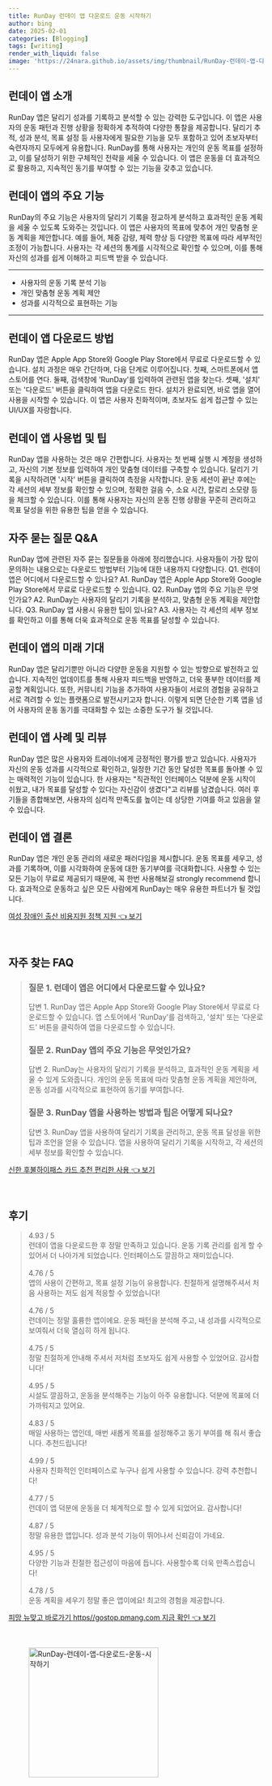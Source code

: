 ```yaml
---
title: RunDay 런데이 앱 다운로드 운동 시작하기
author: bing
date: 2025-02-01
categories: [Blogging]
tags: [writing]
render_with_liquid: false
image: 'https://24nara.github.io/assets/img/thumbnail/RunDay-런데이-앱-다운로드-운동-시작하기.webp'
---
```



<h2 id='런데이_앱소개'>런데이 앱 소개</h2>

<p>RunDay 앱은 달리기 성과를 기록하고 분석할 수 있는 강력한 도구입니다. 이 앱은 사용자의 운동 패턴과 진행 상황을 정확하게 추적하여 다양한 통찰을 제공합니다. 달리기 추적, 성과 분석, 목표 설정 등 사용자에게 필요한 기능을 모두 포함하고 있어 초보자부터 숙련자까지 모두에게 유용합니다. RunDay를 통해 사용자는 개인의 운동 목표를 설정하고, 이를 달성하기 위한 구체적인 전략을 세울 수 있습니다. 이 앱은 운동을 더 효과적으로 활용하고, 지속적인 동기를 부여할 수 있는 기능을 갖추고 있습니다.</p>

<h2 id='런데이_앱_기능'>런데이 앱의 주요 기능</h2>

<p>RunDay의 주요 기능은 사용자의 달리기 기록을 정교하게 분석하고 효과적인 운동 계획을 세울 수 있도록 도와주는 것입니다. 이 앱은 사용자의 목표에 맞추어 개인 맞춤형 운동 계획을 제안합니다. 예를 들어, 체중 감량, 체력 향상 등 다양한 목표에 따라 세부적인 조정이 가능합니다. 사용자는 각 세션의 통계를 시각적으로 확인할 수 있으며, 이를 통해 자신의 성과를 쉽게 이해하고 피드백 받을 수 있습니다.</p>

<hr />

<ul>
    <li>사용자의 운동 기록 분석 기능</li>
    <li>개인 맞춤형 운동 계획 제안</li>
    <li>성과를 시각적으로 표현하는 기능</li>
</ul>

<hr />

<h2 id='런데이_앱_다운로드_방법'>런데이 앱 다운로드 방법</h2>

<p>RunDay 앱은 Apple App Store와 Google Play Store에서 무료로 다운로드할 수 있습니다. 설치 과정은 매우 간단하며, 다음 단계로 이루어집니다. 첫째, 스마트폰에서 앱 스토어를 연다. 둘째, 검색창에 'RunDay'를 입력하여 관련된 앱을 찾는다. 셋째, '설치' 또는 '다운로드' 버튼을 클릭하여 앱을 다운로드 한다. 설치가 완료되면, 바로 앱을 열어 사용을 시작할 수 있습니다. 이 앱은 사용자 친화적이며, 초보자도 쉽게 접근할 수 있는 UI/UX를 자랑합니다.</p>

<h2 id='런데이_앱_사용법'>런데이 앱 사용법 및 팁</h2>

<p>RunDay 앱을 사용하는 것은 매우 간편합니다. 사용자는 첫 번째 실행 시 계정을 생성하고, 자신의 기본 정보를 입력하여 개인 맞춤형 데이터를 구축할 수 있습니다. 달리기 기록을 시작하려면 '시작' 버튼을 클릭하여 측정을 시작합니다. 운동 세션이 끝난 후에는 각 세션의 세부 정보를 확인할 수 있으며, 정확한 걸음 수, 소요 시간, 칼로리 소모량 등을 체크할 수 있습니다. 이를 통해 사용자는 자신의 운동 진행 상황을 꾸준히 관리하고 목표 달성을 위한 유용한 팁을 얻을 수 있습니다.</p>

<h2 id='자주_묻는_질문'>자주 묻는 질문 Q&A</h2>

<p>RunDay 앱에 관련된 자주 묻는 질문들을 아래에 정리했습니다. 사용자들이 가장 많이 문의하는 내용으로는 다운로드 방법부터 기능에 대한 내용까지 다양합니다. Q1. 런데이 앱은 어디에서 다운로드할 수 있나요? A1. RunDay 앱은 Apple App Store와 Google Play Store에서 무료로 다운로드할 수 있습니다. Q2. RunDay 앱의 주요 기능은 무엇인가요? A2. RunDay는 사용자의 달리기 기록을 분석하고, 맞춤형 운동 계획을 제안합니다. Q3. RunDay 앱 사용시 유용한 팁이 있나요? A3. 사용자는 각 세션의 세부 정보를 확인하고 이를 통해 더욱 효과적으로 운동 목표를 달성할 수 있습니다.</p>

<h2 id='런데이_앱_미래_기대'>런데이 앱의 미래 기대</h2>

<p>RunDay 앱은 달리기뿐만 아니라 다양한 운동을 지원할 수 있는 방향으로 발전하고 있습니다. 지속적인 업데이트를 통해 사용자 피드백을 반영하고, 더욱 풍부한 데이터를 제공할 계획입니다. 또한, 커뮤니티 기능을 추가하여 사용자들이 서로의 경험을 공유하고 서로 격려할 수 있는 플랫폼으로 발전시키고자 합니다. 이렇게 되면 단순한 기록 앱을 넘어 사용자의 운동 동기를 극대화할 수 있는 소중한 도구가 될 것입니다.</p>

<h2 id='런데이_앱_사례'>런데이 앱 사례 및 리뷰</h2>

<p>RunDay 앱은 많은 사용자와 트레이너에게 긍정적인 평가를 받고 있습니다. 사용자가 자신의 운동 성과를 시각적으로 확인하고, 일정한 기간 동안 달성한 목표를 돌아볼 수 있는 매력적인 기능이 있습니다. 한 사용자는 "직관적인 인터페이스 덕분에 운동 시작이 쉬웠고, 내가 목표를 달성할 수 있다는 자신감이 생겼다"고 리뷰를 남겼습니다. 여러 후기들을 종합해보면, 사용자의 심리적 만족도를 높이는 데 상당한 기여를 하고 있음을 알 수 있습니다.</p>

<h2 id='런데이_앱_결론'>런데이 앱 결론</h2>

<p>RunDay 앱은 개인 운동 관리의 새로운 패러다임을 제시합니다. 운동 목표를 세우고, 성과를 기록하며, 이를 시각화하여 운동에 대한 동기부여를 극대화합니다. 사용할 수 있는 모든 기능이 무료로 제공되기 때문에, 꼭 한번 사용해보길 strongly recommend 합니다. 효과적으로 운동하고 싶은 모든 사람에게 RunDay는 매우 유용한 파트너가 될 것입니다.</p>


<p><a class="click-button" title="여성 장애인 출산 비용지원 정책 지원" href="https://24nara.github.io/posts/%EC%97%AC%EC%84%B1-%EC%9E%A5%EC%95%A0%EC%9D%B8-%EC%B6%9C%EC%82%B0-%EB%B9%84%EC%9A%A9%EC%A7%80%EC%9B%90-%EC%A0%95%EC%B1%85-%EC%A7%80%EC%9B%90/" rel="dofollow">여성 장애인 출산 비용지원 정책 지원 👈 보기</a></p><br>
<h2 id='자주_찾는_FAQ'>자주 찾는 FAQ</h2>
<div itemscope="" itemtype="https://schema.org/FAQPage"> 
<blockquote> 
<div itemscope="" itemprop="mainEntity" itemtype="https://schema.org/Question"> 
<h3 itemprop="name">질문 1. 런데이 앱은 어디에서 다운로드할 수 있나요?</h3> 
<div itemscope="" itemprop="acceptedAnswer" itemtype="https://schema.org/Answer"> 
<span itemprop="text"> 
<p>답변 1. RunDay 앱은 Apple App Store와 Google Play Store에서 무료로 다운로드할 수 있습니다. 앱 스토어에서 'RunDay'를 검색하고, '설치' 또는 '다운로드' 버튼을 클릭하여 앱을 다운로드할 수 있습니다.</p> 
</span> 
</div> 
</div> 
<div itemscope="" itemprop="mainEntity" itemtype="https://schema.org/Question"> 
<h3 itemprop="name">질문 2. RunDay 앱의 주요 기능은 무엇인가요?</h3> 
<div itemscope="" itemprop="acceptedAnswer" itemtype="https://schema.org/Answer"> 
<span itemprop="text"> 
<p>답변 2. RunDay는 사용자의 달리기 기록을 분석하고, 효과적인 운동 계획을 세울 수 있게 도와줍니다. 개인의 운동 목표에 따라 맞춤형 운동 계획을 제안하며, 운동 성과를 시각적으로 표현하여 동기를 부여합니다.</p> 
</span> 
</div> 
</div> 
<div itemscope="" itemprop="mainEntity" itemtype="https://schema.org/Question"> 
<h3 itemprop="name">질문 3. RunDay 앱을 사용하는 방법과 팁은 어떻게 되나요?</h3> 
<div itemscope="" itemprop="acceptedAnswer" itemtype="https://schema.org/Answer"> 
<span itemprop="text"> 
<p>답변 3. RunDay 앱을 사용하여 달리기 기록을 관리하고, 운동 목표 달성을 위한 팁과 조언을 얻을 수 있습니다. 앱을 사용하여 달리기 기록을 시작하고, 각 세션의 세부 정보를 확인할 수 있습니다.</p> 
</span> 
</div> 
</div> 
</blockquote> 
</div>
<p><a class="click-button" title="신한 후불하이패스 카드 추천 편리한 사용" href="https://24nara.github.io/posts/%EC%8B%A0%ED%95%9C-%ED%9B%84%EB%B6%88%ED%95%98%EC%9D%B4%ED%8C%A8%EC%8A%A4-%EC%B9%B4%EB%93%9C-%EC%B6%94%EC%B2%9C-%ED%8E%B8%EB%A6%AC%ED%95%9C-%EC%82%AC%EC%9A%A9/" rel="dofollow">신한 후불하이패스 카드 추천 편리한 사용 👈 보기</a></p><br>
<h2 id='후기'>후기</h2>
<div itemscope itemtype="https://schema.org/Product">
  <blockquote>
  <div itemprop="review" itemscope itemtype="https://schema.org/Review">
      <div itemprop="reviewRating" itemscope itemtype="https://schema.org/Rating"> <span itemprop="ratingValue">4.93</span> / <span itemprop="bestRating">5</span> </div>
      <span itemprop="reviewBody">런데이 앱을 다운로드한 후 정말 만족하고 있습니다. 운동 기록 관리를 쉽게 할 수 있어서 더 나아가게 되었습니다. 인터페이스도 깔끔하고 재미있습니다.</span>
  </div>
  <br>
  <div itemprop="review" itemscope itemtype="https://schema.org/Review">
      <div itemprop="reviewRating" itemscope itemtype="https://schema.org/Rating"> <span itemprop="ratingValue">4.76</span> / <span itemprop="bestRating">5</span> </div>
      <span itemprop="reviewBody">앱의 사용이 간편하고, 목표 설정 기능이 유용합니다. 친절하게 설명해주셔서 처음 사용하는 저도 쉽게 적응할 수 있었습니다!</span>
  </div>
  <br>
  <div itemprop="review" itemscope itemtype="https://schema.org/Review">
      <div itemprop="reviewRating" itemscope itemtype="https://schema.org/Rating"> <span itemprop="ratingValue">4.76</span> / <span itemprop="bestRating">5</span> </div>
      <span itemprop="reviewBody">런데이는 정말 훌륭한 앱이에요. 운동 패턴을 분석해 주고, 내 성과를 시각적으로 보여줘서 더욱 열심히 하게 됩니다.</span>
  </div>
  <br>
  <div itemprop="review" itemscope itemtype="https://schema.org/Review">
      <div itemprop="reviewRating" itemscope itemtype="https://schema.org/Rating"> <span itemprop="ratingValue">4.75</span> / <span itemprop="bestRating">5</span> </div>
      <span itemprop="reviewBody">정말 친절하게 안내해 주셔서 저처럼 초보자도 쉽게 사용할 수 있었어요. 감사합니다!</span>
  </div>
  <br>
  <div itemprop="review" itemscope itemtype="https://schema.org/Review">
      <div itemprop="reviewRating" itemscope itemtype="https://schema.org/Rating"> <span itemprop="ratingValue">4.95</span> / <span itemprop="bestRating">5</span> </div>
      <span itemprop="reviewBody">시설도 깔끔하고, 운동을 분석해주는 기능이 아주 유용합니다. 덕분에 목표에 더 가까워지고 있어요.</span>
  </div>
  <br>
  <div itemprop="review" itemscope itemtype="https://schema.org/Review">
      <div itemprop="reviewRating" itemscope itemtype="https://schema.org/Rating"> <span itemprop="ratingValue">4.83</span> / <span itemprop="bestRating">5</span> </div>
      <span itemprop="reviewBody">매일 사용하는 앱인데, 매번 새롭게 목표를 설정해주고 동기 부여를 해 줘서 좋습니다. 추천드립니다!</span>
  </div>
  <br>
  <div itemprop="review" itemscope itemtype="https://schema.org/Review">
      <div itemprop="reviewRating" itemscope itemtype="https://schema.org/Rating"> <span itemprop="ratingValue">4.99</span> / <span itemprop="bestRating">5</span> </div>
      <span itemprop="reviewBody">사용자 친화적인 인터페이스로 누구나 쉽게 사용할 수 있습니다. 강력 추천합니다!</span>
  </div>
  <br>
  <div itemprop="review" itemscope itemtype="https://schema.org/Review">
      <div itemprop="reviewRating" itemscope itemtype="https://schema.org/Rating"> <span itemprop="ratingValue">4.77</span> / <span itemprop="bestRating">5</span> </div>
      <span itemprop="reviewBody">런데이 앱 덕분에 운동을 더 체계적으로 할 수 있게 되었어요. 감사합니다!</span>
  </div>
  <br>
  <div itemprop="review" itemscope itemtype="https://schema.org/Review">
      <div itemprop="reviewRating" itemscope itemtype="https://schema.org/Rating"> <span itemprop="ratingValue">4.87</span> / <span itemprop="bestRating">5</span> </div>
      <span itemprop="reviewBody">정말 유용한 앱입니다. 성과 분석 기능이 뛰어나서 신뢰감이 가네요.</span>
  </div>
  <br>
  <div itemprop="review" itemscope itemtype="https://schema.org/Review">
      <div itemprop="reviewRating" itemscope itemtype="https://schema.org/Rating"> <span itemprop="ratingValue">4.95</span> / <span itemprop="bestRating">5</span> </div>
      <span itemprop="reviewBody">다양한 기능과 친절한 접근성이 마음에 듭니다. 사용할수록 더욱 만족스럽습니다!</span>
  </div>
  <br>
  <div itemprop="review" itemscope itemtype="https://schema.org/Review">
      <div itemprop="reviewRating" itemscope itemtype="https://schema.org/Rating"> <span itemprop="ratingValue">4.78</span> / <span itemprop="bestRating">5</span> </div>
      <span itemprop="reviewBody">운동 계획을 세우기 정말 좋은 앱이에요! 최고의 경험을 제공합니다.</span>
  </div>
  </blockquote>
</div>
<p><a class="click-button" title="피망 뉴맞고 바로가기 https//gostop.pmang.com 지금 확인" href="https://24nara.github.io/posts/%ED%94%BC%EB%A7%9D-%EB%89%B4%EB%A7%9E%EA%B3%A0-%EB%B0%94%EB%A1%9C%EA%B0%80%EA%B8%B0-httpsgostop.pmang.com-%EC%A7%80%EA%B8%88-%ED%99%95%EC%9D%B8/" rel="dofollow">피망 뉴맞고 바로가기 https//gostop.pmang.com 지금 확인 👈 보기</a></p><br>
<figure class="image"><img src="https://24nara.github.io/assets/img/thumbnail/RunDay-런데이-앱-다운로드-운동-시작하기.webp" alt="RunDay-런데이-앱-다운로드-운동-시작하기" width="256" height="256"></figure>